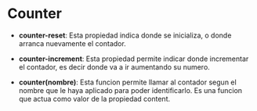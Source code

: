 # Counter

* **counter-reset**: Esta propiedad indica donde se inicializa, o donde arranca nuevamente el contador.

* **counter-increment**: Esta propiedad permite indicar donde incrementar el contador, es decir donde va a ir aumentando su numero.

* **counter(nombre)**: Esta funcion permite llamar al contador segun el nombre que le haya aplicado para poder identificarlo. Es una funcion que actua como valor de la propiedad content.